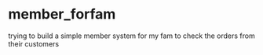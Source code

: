 # member_forfam
trying to build a simple member system for my fam to check the orders from their customers
